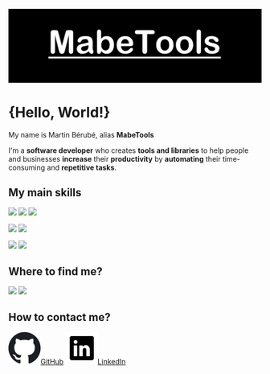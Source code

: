 ![Header](res/header.png "Header")

# {Hello, World!}

My name is Martin Bérubé, alias **MabeTools**

I'm a **software developer** who creates **tools and libraries** to help people and businesses **increase** their **productivity** by **automating** their time-consuming and **repetitive tasks**.

## My main skills
![](https://img.shields.io/badge/C%23-239120?style=for-the-badge&logo=c-sharp&logoColor=white)
![](https://img.shields.io/badge/.NET-5C2D91?style=for-the-badge&logo=.net&logoColor=white)
![](https://img.shields.io/badge/Python-3776AB?style=for-the-badge&logo=python&logoColor=white)

![](https://img.shields.io/badge/Microsoft-666666?style=for-the-badge&logo=microsoft&logoColor=white)
![](https://img.shields.io/badge/Windows-0078D6?style=for-the-badge&logo=windows&logoColor=white)

![](https://img.shields.io/badge/GitHub-100000?style=for-the-badge&logo=github&logoColor=white)
![](https://img.shields.io/badge/Bitbucket-330F63?style=for-the-badge&logo=bitbucket&logoColor=white)

## Where to find me?
![](https://img.shields.io/badge/GitHub-100000?style=for-the-badge&logo=github&logoColor=white)
![](https://img.shields.io/badge/LinkedIn-0077B5?style=for-the-badge&logo=linkedin&logoColor=white)

## How to contact me? 
![GitHub](res/github_64.png)[GitHub](https://github.com/MabeTools)
![LinkedIn](res/linkedin_64.png)[LinkedIn](https://www.linkedin.com/in/berubemartin)

<!-- 
## &#x1f4c8; GitHub Stats

<a href="https://github.com/MabeTools">
  <img align="center" src="https://github-readme-stats.vercel.app/api/top-langs/?username=MabeTools&hide=java,html,tex&title_color=ffffff&text_color=c9cacc&icon_color=2bbc8a&bg_color=1d1f21&langs_count=3" />
</a>
<a href="https://github.com/MabeTools/MabeTools">
  <img align="center" src="https://github-readme-stats.vercel.app/api?username=MabeTools&show_icons=true&line_height=27&count_private=true&title_color=ffffff&text_color=c9cacc&icon_color=2bbc8a&bg_color=1d1f21" alt="Martin's GitHub Stats" />
</a>
-->

<!-- Resources -->
<!-- Shields: https://shields.io/ -->
<!-- GitHub Stats: https://github.com/anuraghazra/github-readme-stats -->
<!-- Awesome GitHub Profile README: https://github.com/abhisheknaiidu/awesome-github-profile-readme -->
